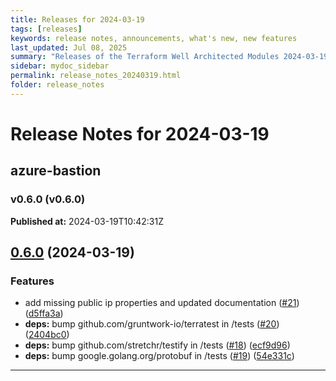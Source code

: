 ```yaml
---
title: Releases for 2024-03-19
tags: [releases]
keywords: release notes, announcements, what's new, new features
last_updated: Jul 08, 2025
summary: "Releases of the Terraform Well Architected Modules 2024-03-19"
sidebar: mydoc_sidebar
permalink: release_notes_20240319.html
folder: release_notes
---
```


# Release Notes for 2024-03-19

## azure-bastion
### v0.6.0 (v0.6.0)
**Published at:** 2024-03-19T10:42:31Z

## [0.6.0](https://github.com/CloudNationHQ/terraform-azure-bastion/compare/v0.5.0...v0.6.0) (2024-03-19)


### Features

* add missing public ip properties and updated documentation ([#21](https://github.com/CloudNationHQ/terraform-azure-bastion/issues/21)) ([d5ffa3a](https://github.com/CloudNationHQ/terraform-azure-bastion/commit/d5ffa3a66b87b43922002c1cdc36c400e10d2c84))
* **deps:** bump github.com/gruntwork-io/terratest in /tests ([#20](https://github.com/CloudNationHQ/terraform-azure-bastion/issues/20)) ([2404bc0](https://github.com/CloudNationHQ/terraform-azure-bastion/commit/2404bc0cdeb9ca64ca85937d537e3c915e5db96c))
* **deps:** bump github.com/stretchr/testify in /tests ([#18](https://github.com/CloudNationHQ/terraform-azure-bastion/issues/18)) ([ecf9d96](https://github.com/CloudNationHQ/terraform-azure-bastion/commit/ecf9d965206ecf3255fb72346e9446d6aee09b09))
* **deps:** bump google.golang.org/protobuf in /tests ([#19](https://github.com/CloudNationHQ/terraform-azure-bastion/issues/19)) ([54e331c](https://github.com/CloudNationHQ/terraform-azure-bastion/commit/54e331c74cbc269c39782108cbade62693dfe68b))

---

